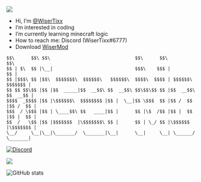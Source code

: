 ![](https://komarev.com/ghpvc/?username=WiserTixx)


- Hi, I’m [@WiserTixx](https://github.com/WiserTixx)
- I’m interested in coding
- I’m currently learning minecraft logic
- How to reach me: Discord (WiserTixx#6777)
- Download [WiserMod](https://github.com/WiserTixx/WiserMod)
```
$$\      $$\ $$\                               $$\      $$\                 $$\ 
$$ | $\  $$ |\__|                              $$$\    $$$ |                $$ |
$$ |$$$\ $$ |$$\  $$$$$$$\  $$$$$$\   $$$$$$\  $$$$\  $$$$ | $$$$$$\   $$$$$$$ |
$$ $$ $$\$$ |$$ |$$  _____|$$  __$$\ $$  __$$\ $$\$$\$$ $$ |$$  __$$\ $$  __$$ |
$$$$  _$$$$ |$$ |\$$$$$$\  $$$$$$$$ |$$ |  \__|$$ \$$$  $$ |$$ /  $$ |$$ /  $$ |
$$$  / \$$$ |$$ | \____$$\ $$   ____|$$ |      $$ |\$  /$$ |$$ |  $$ |$$ |  $$ |
$$  /   \$$ |$$ |$$$$$$$  |\$$$$$$$\ $$ |      $$ | \_/ $$ |\$$$$$$  |\$$$$$$$ |
\__/     \__|\__|\_______/  \_______|\__|      \__|     \__| \______/  \_______| 
```

[![Discord](https://lanyard.cnrad.dev/api/672826499245539328)](https://discord.com/users/672826499245539328)
 
[![](https://github-readme-stats.vercel.app/api/top-langs/?username=WiserTixx)]()

![GitHub stats](https://github-readme-stats.vercel.app/api?username=WiserTixx&count_private=true)

<!---
WiserTixx/WiserTixx is a ✨ special ✨ repository because its `README.md` (this file) appears on your GitHub profile.
You can click the Preview link to take a look at your changes.
--->
